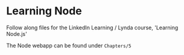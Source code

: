 # Learning Node


Follow along files for the LinkedIn Learning / Lynda course, 'Learning Node.js'

The Node webapp can be found under `Chapters/5`
